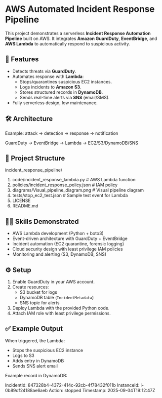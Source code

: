 # AWS Automated Incident Response Pipeline

This project demonstrates a serverless **Incident Response Automation Pipeline** built on AWS.
It integrates **Amazon GuardDuty**, **EventBridge**, and **AWS Lambda** to automatically respond
to suspicious activity.

## 🚀 Features
- Detects threats via **GuardDuty**.
- Automates response with **Lambda**:
  - Stops/quarantines suspicious EC2 instances.
  - Logs incidents to **Amazon S3**.
  - Stores structured records in **DynamoDB**.
  - Sends real-time alerts via **SNS** (email/SMS).
- Fully serverless design, low maintenance.

## 🛠️ Architecture

Example: attack → detection → response → notification

GuardDuty → EventBridge → Lambda → EC2/S3/DynamoDB/SNS

## 📂 Project Structure

incident_response_pipeline/
1. code/incident_response_lambda.py                 # AWS Lambda function
2. policies/incident_response_policy.json           # IAM policy
3. diagrams/Visual_pipeline_diagram.png             # Visual pipeline diagram
4. tests/stop_ec2_test.json                         # Sample test event for Lambda
5. LICENSE
6. README.md

## 🧑‍💻 Skills Demonstrated
- AWS Lambda development (Python + boto3)
- Event-driven architecture with GuardDuty + EventBridge
- Incident automation (EC2 quarantine, forensic logging)
- Cloud security design with least privilege IAM policies
- Monitoring and alerting (S3, DynamoDB, SNS)


## ⚙️ Setup
1. Enable GuardDuty in your AWS account.
2. Create resources:
   - S3 bucket for logs
   - DynamoDB table (`IncidentMetadata`)
   - SNS topic for alerts
3. Deploy Lambda with the provided Python code.
4. Attach IAM role with least privilege permissions.

## ✅ Example Output
When triggered, the Lambda:
- Stops the suspicious EC2 instance
- Logs to S3
- Adds entry in DynamoDB
- Sends SNS alert email

Example record in DynamoDB:

IncidentId: 847328b4-4372-414c-92cb-4f78432f011b
InstanceId: i-0b89df24188ae6aeb
Action: stopped
Timestamp: 2025-09-04T19:12:47Z

